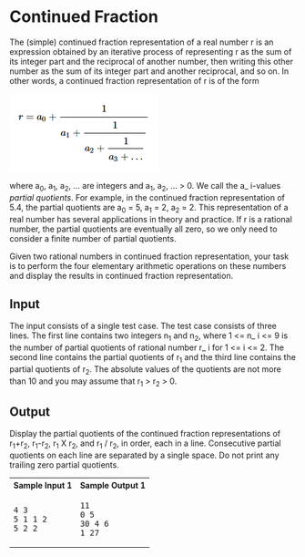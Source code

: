 
# Continued Fraction

The (simple) continued fraction representation of a real number r is an expression obtained by an iterative process of representing r as the sum of its integer part and the reciprocal of another number, then writing this other number as the sum of its integer part and another reciprocal, and so on. In other words, a continued fraction representation of r is of the form 

![alt text][img1]

where a<sub>0</sub>, a<sub>1</sub>, a<sub>2</sub>, ...  are integers and a<sub>1</sub>, a<sub>2</sub>, ... > 0. We call the a_ i-values _partial quotients_. For example, in the continued fraction representation of 5.4, the partial quotients are a<sub>0</sub> = 5, a<sub>1</sub> = 2, a<sub>2</sub> = 2. This representation of a real number has several applications in theory and practice. If r is a rational number, the partial quotients are eventually all zero, so we only need to consider a finite number of partial quotients.

Given two rational numbers in continued fraction representation, your task is to perform the four elementary arithmetic operations on these numbers and display the results in continued fraction representation.

## Input

The input consists of a single test case. The test case consists of three lines. The first line contains two integers n<sub>1</sub> and n<sub>2</sub>, where 1  <= n_ i  <= 9 is the number of partial quotients of rational number r_ i for 1  <= i  <= 2. The second line contains the partial quotients of r<sub>1</sub> and the third line contains the partial quotients of r<sub>2</sub>. The absolute values of the quotients are not more than 10 and you may assume that r<sub>1</sub> > r<sub>2</sub> > 0.

## Output

Display the partial quotients of the continued fraction representations of r<sub>1</sub>+r<sub>2</sub>, r<sub>1</sub>-r<sub>2</sub>, r<sub>1</sub> X r<sub>2</sub>, and r<sub>1</sub> / r<sub>2</sub>, in order, each in a line. Consecutive partial quotients on each line are separated by a single space. Do not print any trailing zero partial quotients.

<table  summary="sample data">

<tbody>

<tr>

<th>Sample Input 1</th>

<th>Sample Output 1</th>

</tr>

<tr>

<td>

<pre>4 3
5 1 1 2
5 2 2
</pre>

</td>

<td>

<pre>11
0 5
30 4 6
1 27
</pre>

</td>

</tr>

</tbody>

</table>

[img1]: .\img1.png